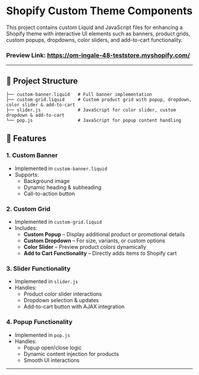 # Shopify Custom Theme Components

This project contains custom Liquid and JavaScript files for enhancing a Shopify theme with interactive UI elements such as banners, product grids, custom popups, dropdowns, color sliders, and add-to-cart functionality.

### Preview Link: https://om-ingale-48-teststore.myshopify.com/
---

## 📂 Project Structure

```text
├── custom-banner.liquid   # Full banner implementation
├── custom-grid.liquid     # Custom product grid with popup, dropdown, color slider & add-to-cart
├── slider.js              # JavaScript for color slider, custom dropdown & add-to-cart
└── pop.js                 # JavaScript for popup content handling
```

## 🚀 Features

### 1. **Custom Banner**
- Implemented in `custom-banner.liquid`
- Supports:
  - Background image
  - Dynamic heading & subheading
  - Call-to-action button

### 2. **Custom Grid**
- Implemented in `custom-grid.liquid`
- Includes:
  - **Custom Popup** – Display additional product or promotional details
  - **Custom Dropdown** – For size, variants, or custom options
  - **Color Slider** – Preview product colors dynamically
  - **Add to Cart Functionality** – Directly adds items to Shopify cart

### 3. **Slider Functionality**
- Implemented in `slider.js`
- Handles:
  - Product color slider interactions
  - Dropdown selection & updates
  - Add-to-cart button with AJAX integration

### 4. **Popup Functionality**
- Implemented in `pop.js`
- Handles:
  - Popup open/close logic
  - Dynamic content injection for products
  - Smooth UI interactions


---
